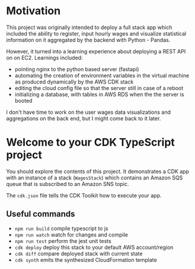 # Motivation

This project was originally intended to deploy a full stack app which included the ability to register, input hourly wages and visualize statistical information on it aggregated by the backend with Python - Pandas.

However, it turned into a learning experience about deploying a REST API on on EC2. Learnings included:

* pointing nginx to the python based server (fastapi)
* automating the creation of environment variables in the virtual machine as produced dynamically by the AWS CDK stack
* editing the cloud config file so that the server still in case of a reboot
* initializing a database, with tables in AWS RDS when the the server is booted

I don't have time to work on the user wages data visualizations and aggregations on the back end, but I might come back to it later.

# Welcome to your CDK TypeScript project

You should explore the contents of this project. It demonstrates a CDK app with an instance of a stack (`WagesStack`)
which contains an Amazon SQS queue that is subscribed to an Amazon SNS topic.

The `cdk.json` file tells the CDK Toolkit how to execute your app.

## Useful commands

* `npm run build`   compile typescript to js
* `npm run watch`   watch for changes and compile
* `npm run test`    perform the jest unit tests
* `cdk deploy`      deploy this stack to your default AWS account/region
* `cdk diff`        compare deployed stack with current state
* `cdk synth`       emits the synthesized CloudFormation template
